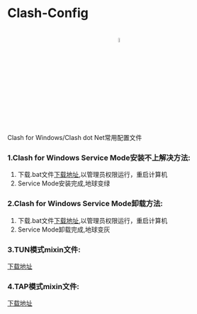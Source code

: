 # Clash-Config

<h1 align="center">
  <img src="https://github.com/HXHGTS/Clash-Config/blob/main/logo_64.png?raw=true" width="5%" height="5%">
</h1>

Clash for Windows/Clash dot Net常用配置文件

### 1.Clash for Windows Service Mode安装不上解决方法:

1. 下载.bat文件[下载地址](https://raw.githubusercontent.com/HXHGTS/Clash-Config/main/service_install.bat),以管理员权限运行，重启计算机
2. Service Mode安装完成,地球变绿

### 2.Clash for Windows Service Mode卸载方法:

1. 下载.bat文件[下载地址](https://raw.githubusercontent.com/HXHGTS/Clash-Config/main/service_install.bat),以管理员权限运行，重启计算机
2. Service Mode卸载完成,地球变灰

### 3.TUN模式mixin文件:

[下载地址](https://raw.githubusercontent.com/HXHGTS/Clash-Config/main/TUN_config.txt)

### 4.TAP模式mixin文件:

[下载地址](https://raw.githubusercontent.com/HXHGTS/Clash-Config/main/TAP_config.txt)
